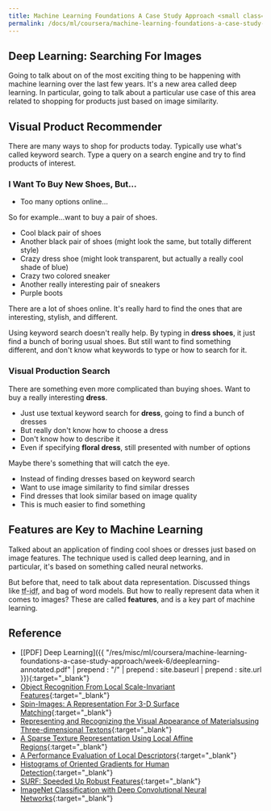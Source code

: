 ```yaml
---
title: Machine Learning Foundations A Case Study Approach <small class="text-muted d-block">Week 6</small>
permalink: /docs/ml/coursera/machine-learning-foundations-a-case-study-approach/week-6/
---
```


## Deep Learning: Searching For Images

Going to talk about on of the most exciting thing to be happening with machine learning over the last few years.
It's a new area called deep learning.
In particular, going to talk about a particular use case of this area related to shopping for products just based on image similarity.

## Visual Product Recommender

There are many ways to shop for products today.
Typically use what's called keyword search.
Type a query on a search engine and try to find products of interest.

### I Want To Buy New Shoes, But...

* Too many options online...

So for example...want to buy a pair of shoes.
* Cool black pair of shoes
* Another black pair of shoes (might look the same, but totally different style)
* Crazy dress shoe (might look transparent, but actually a really cool shade of blue)
* Crazy two colored sneaker
* Another really interesting pair of sneakers
* Purple boots

There are a lot of shoes online.
It's really hard to find the ones that are interesting, stylish, and different.

Using keyword search doesn't really help. By typing in **dress shoes**, it just find a bunch of boring usual shoes.
But still want to find something different, and don't know what keywords to type or how to search for it.

### Visual Production Search

There are something even more complicated than buying shoes.
Want to buy a really interesting **dress**.
* Just use textual keyword search for **dress**, going to find a bunch of dresses
* But really don't know how to choose a dress
* Don't know how to describe it
* Even if specifying **floral dress**, still presented with number of options

Maybe there's something that will catch the eye.
* Instead of finding dresses based on keyword search
* Want to use image similarity to find similar dresses
* Find dresses that look similar based on image quality
* This is much easier to find something

## Features are Key to Machine Learning

Talked about an application of finding cool shoes or dresses just based on image features.
The technique used is called deep learning, and in particular, it's based on something called neural networks.

But before that, need to talk about data representation.
Discussed things like <abbr data-toggle="tooltip" title="term frequency-inverse document frequency">tf-idf</abbr>, and bag of word models.
But how to really represent data when it comes to images?
These are called **features**, and is a key part of machine learning.

## Reference
* [[PDF] Deep Learning]({{ "/res/misc/ml/coursera/machine-learning-foundations-a-case-study-approach/week-6/deeplearning-annotated.pdf" | prepend : "/" | prepend : site.baseurl | prepend : site.url }}){:target="_blank"}
* [Object Recognition From Local Scale-Invariant Features](https://www.cs.ubc.ca/~lowe/papers/iccv99.pdf){:target="_blank"}
* [Spin-Images: A Representation For 3-D Surface Matching](https://www.ri.cmu.edu/pub_files/pub2/johnson_andrew_1997_3/johnson_andrew_1997_3.pdf){:target="_blank"}
* [Representing and Recognizing the Visual Appearance of Materialsusing Three-dimensional Textons](https://people.eecs.berkeley.edu/~malik/papers/LM-3dtexton.pdf){:target="_blank"}
* [A Sparse Texture Representation Using Local Affine Regions](https://hal.inria.fr/inria-00548530/document){:target="_blank"}
* [A Performance Evaluation of Local Descriptors](http://lear.inrialpes.fr/pubs/2005/MS05/mikolajczyk_pami05.pdf){:target="_blank"}
* [Histograms of Oriented Gradients for Human Detection](http://lear.inrialpes.fr/people/triggs/pubs/Dalal-cvpr05.pdf){:target="_blank"}
* [SURF: Speeded Up Robust Features](https://people.ee.ethz.ch/~surf/eccv06.pdf){:target="_blank"}
* [ImageNet Classification with Deep Convolutional Neural Networks](http://www.cs.toronto.edu/~fritz/absps/imagenet.pdf){:target="_blank"}